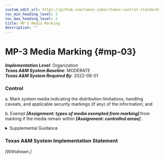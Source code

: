 ```yaml
---
custom_edit_url: https://github.com/tamus-cyber/tamus-control-standards/tree/main/content/tamus.edu/TAMUS_profile.yaml
toc_min_heading_level: 2
toc_max_heading_level: 2
title: MP-3 Media Marking
description: ""
---
```


# MP-3 Media Marking {#mp-03}

_**Implementation Level**_: Organization\
_**Texas A&M System Baseline**_: MODERATE\
_**Texas A&M System Required By**_: 2022-08-01

### Control



a. Mark system media indicating the distribution limitations, handling caveats, and applicable security markings (if any) of the information; and

b. Exempt <strong title="mp-03_odp.01"> <em>[Assignment: types of media exempted from marking]</em> </strong> from marking if the media remain within <strong title="mp-03_odp.02"> <em>[Assignment: controlled areas]</em> </strong>.


<details><summary>Supplemental Guidance</summary>Security marking refers to the application or use of human-readable security attributes. Digital media includes diskettes, magnetic tapes, external or removable hard disk drives (e.g., solid state, magnetic), flash drives, compact discs, and digital versatile discs. Non-digital media includes paper and microfilm. Controlled unclassified information is defined by the National Archives and Records Administration along with the appropriate safeguarding and dissemination requirements for such information and is codified in [32 CFR 2002](#91f992fb-f668-4c91-a50f-0f05b95ccee3) . Security markings are generally not required for media that contains information determined by organizations to be in the public domain or to be publicly releasable. Some organizations may require markings for public information indicating that the information is publicly releasable. System media marking reflects applicable laws, executive orders, directives, policies, regulations, standards, and guidelines.</details>

### Texas A&M System Implementation Statement

<em>[Withdrawn.]</em>



